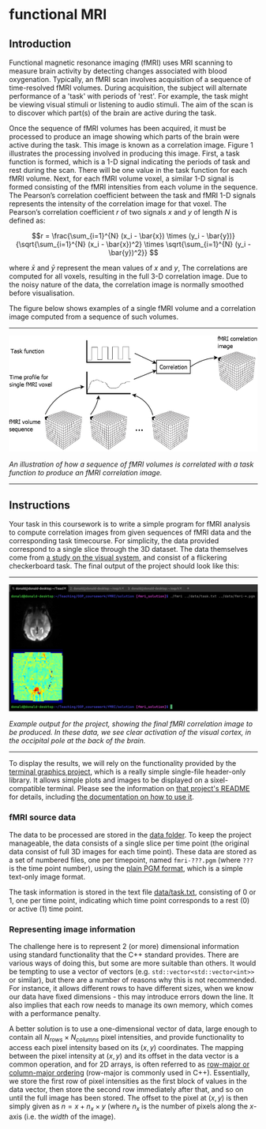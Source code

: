# functional MRI

## Introduction

Functional magnetic resonance imaging (fMRI) uses MRI scanning to measure brain activity by detecting changes associated with blood oxygenation. Typically, an fMRI scan involves acquisition of a sequence of time-resolved fMRI volumes. During acquisition, the subject will alternate performance of a 'task' with periods of 'rest'. For example, the task might be viewing visual stimuli or listening to audio stimuli. The aim of the scan is to discover which part(s) of the brain are active
during the task. 

Once the sequence of fMRI volumes has been acquired, it must be processed to produce an image showing which parts of the brain were active during the task. This image is known as a correlation image. Figure 1 illustrates the processing involved in producing this image. First, a task function is formed, which is a 1-D signal indicating the periods of task and rest during the scan. There will be one value in the task function for each fMRI volume. Next, for each fMRI volume voxel, a similar 1-D signal is formed consisting of the fMRI intensities from each volume in the sequence. The Pearson’s correlation coefficient between the task and fMRI 1-D signals represents the intensity of the correlation image for that voxel. The Pearson’s correlation coefficient $r$ of two signals $x$ and $y$ of length $N$ is defined as: 

$$r = \frac{\sum_{i=1}^{N} (x_i - \bar{x}) \times (y_i - \bar{y})}{\sqrt{\sum_{i=1}^{N} (x_i - \bar{x})^2} \times \sqrt{\sum_{i=1}^{N} (y_i - \bar{y})^2}} $$

where $\bar{x}$ and $\bar{y}$ represent the mean values of $x$ and $y$, The correlations are computed for all voxels, resulting in the full 3-D correlation image. Due to the noisy nature of the data, the correlation image is normally smoothed before visualisation. 

The figure below shows examples of a single fMRI volume and a correlation image computed from a sequence of such volumes.

---

![Illustration of function MRI](fmri.png)

*An illustration of how a sequence of fMRI volumes is correlated with a task function to produce an fMRI correlation image.*

---

## Instructions

Your task in this coursework is to write a simple program for fMRI analysis to compute correlation images from given sequences of fMRI data and the corresponding task timecourse. For simplicity, the data provided correspond to a single slice through the 3D dataset. The data themselves come from [a study on the visual system](https://openneuro.org/datasets/ds001553/versions/1.0.1), and consist of a flickering checkerboard task. The final output of the project should look like this:

---

![example output for fMRI project](terminal_output.png)

*Example output for the project, showing the final fMRI correlation image to be produced. In these data, we see clear activation of the visual cortex, in the occipital pole at the back of the brain.*

---

To display the results, we will rely on the functionality provided by the [terminal graphics project](https://github.com/jdtournier/terminal_graphics), which is a really simple single-file header-only library. It allows simple plots and images to be displayed on a sixel-compatible terminal. Please see the information on [that project's README](https://github.com/jdtournier/terminal_graphics/blob/main/README.md) for details, including [the documentation on how to use it](https://jdtournier.github.io/terminal_graphics/). 

### fMRI source data 

The data to be processed are stored in the [data folder](data/). To keep the project manageable, the data consists of a single slice per time point (the original data consist of full 3D images for each time point). These data are stored as a set of numbered files, one per timepoint, named `fmri-???.pgm` (where `???` is the time point number), using the [plain PGM format](https://netpbm.sourceforge.net/doc/pgm.html#plainpgm), which is a simple text-only image format. 

The task information is stored in the text file [data/task.txt](data/task.txt), consisting of 0 or 1, one per time point, indicating which time point corresponds to a rest (0) or active (1) time point. 

### Representing image information

The challenge here is to represent 2 (or more) dimensional information using standard functionality that the C++ standard provides. There are various ways of doing this, but some are more suitable than others. It would be tempting to use a vector of vectors (e.g. `std::vector<std::vector<int>>` or similar), but there are a number of reasons why this is not recommended. For instance, it allows different rows to have different sizes, when we know our data have fixed dimensions - this may introduce errors down the line. It also implies that each row needs to manage its own memory, which comes with a performance penalty. 

A better solution is to use a one-dimensional vector of data, large enough to contain all $N_{rows} \times N_{columns}$ pixel intensities, and provide functionality to access each pixel intensity based on its $(x,y)$ coordinates. The mapping between the pixel intensity at $(x,y)$ and its offset in the data vector is a common operation, and for 2D arrays, is often referred to as [row-major or column-major ordering](https://www.geeksforgeeks.org/row-major-order-and-column-major-order/) (row-major is commonly used in C++). Essentially, we store the first row of pixel intensities as the first block of values in the data vector, then store the second row immediately after that, and so on until the full image has been stored. The offset to the pixel at $(x,y)$ is then simply given as $n = x + n_x \times y$ (where $n_x$ is the number of pixels along the *x*-axis (i.e. the _width_ of the image).

